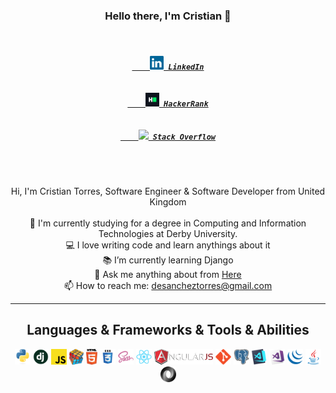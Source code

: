 <h3 align="center">Hello there, I'm Cristian 👋</h3>
<h5 align="center">
  <code>
    <a href="https://www.linkedin.com/in/desancheztorres/" title="LinkedIn Profile">
    <img width="22" src="https://github.com/desancheztorres/desancheztorres/blob/main/images/linkedin.svg"> LinkedIn</a>
  </code>
  <code>
    <a href="https://www.hackerrank.com/desancheztorres" title="HackerRank Profile">
    <img width="22" src="https://github.com/desancheztorres/desancheztorres/blob/main/images/hackerrank.png"> HackerRank</a>
  </code>
  <code>
    <a href="https://stackoverflow.com/users/10347054/desancheztorres" title="Stack Overflow Profile">
    <img width="22" src="https://github.com/zdesancheztorres/desancheztorres/blob/main/images/stackoverflow.svg"> Stack Overflow</a>
  </code>
</h5>
<br>
<p align="center">
  Hi, I'm Cristian Torres, Software Engineer & Software Developer from United Kingdom
  <br>
  <br>
  🔬 I'm currently studying for a degree in Computing and Information Technologies at Derby University.
  <br>
  💻 I love writing code and learn anythings about it
  <br>
  📚 I’m currently learning Django
  <br>
  💬 Ask me anything about from <a href="https://github.com/desancheztorres/desancheztorres/issues" title="Issues">Here</a>
  <br>
  📫 How to reach me: <a href="mailto: desancheztorres@gmail.com">desancheztorres@gmail.com</a>
</p>

<hr>

<h2 align="center">Languages & Frameworks & Tools & Abilities</h2>

<p align="center">
  <code><img title="Python" height="25" src="https://github.com/desancheztorres/desancheztorres/blob/main/images/python-original.svg"></code>
  <code><img title="Django" height="25" src="https://github.com/desancheztorres/desancheztorres/blob/main/images/django.png"></code>
  <code><img title="Javascript" height="25" src="https://github.com/desancheztorres/desancheztorres/blob/main/images/javascript.svg"></code>
  <code><img title="Problem Solving" height="25" src="https://github.com/desancheztorres/desancheztorres/blob/main/images/problemSolving.png"></code>
  <code><img title="HTML5" height="25" src="https://github.com/desancheztorres/desancheztorres/blob/main/images/html5.svg"></code>
  <code><img title="CSS" height="25" src="https://github.com/desancheztorres/desancheztorres/blob/main/images/css.svg"></code>
  <code><img title="SASS" height="25" src="https://github.com/desancheztorres/desancheztorres/blob/main/images/sass.svg"></code>
  <code><img title="React" height="25" src="https://github.com/desancheztorres/desancheztorres/blob/main/images/react-original.svg"></code>
  <code><img title="AngularJS" height="25" src="https://github.com/desancheztorres/desancheztorres/blob/main/images/angularjs.png"></code>
  <code><img title="Git" height="25" src="https://github.com/desancheztorres/desancheztorres/blob/main/images/git-original.svg"></code>
  <code><img title="PostgreSQL" height="25" src="https://github.com/desancheztorres/desancheztorres/blob/main/images/postgresql.svg"></code>
  <code><img title="Visual Studio Code" height="25" src="https://github.com/desancheztorres/desancheztorres/blob/main/images/vscode.png"></code>
  <code><img title="Microsoft Visual Studio" height="25" src="https://github.com/desancheztorres/desancheztorres/blob/main/images/visualstudio.png"></code>
  <code><img title="JQuery" height="25" src="https://github.com/desancheztorres/desancheztorres/blob/main/images/jquery-original.svg"></code>
  <code><img title="Java" height="25" src="https://github.com/desancheztorres/desancheztorres/blob/main/images/java-original.svg"></code>
  <code><img title="JSON" height="25" src="https://github.com/desancheztorres/desancheztorres/blob/main/images/json.svg"></code>
</p>

